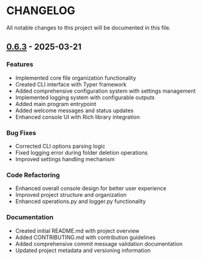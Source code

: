 
# CHANGELOG

All notable changes to this project will be documented in this file.

## [0.6.3] - 2025-03-21

### Features
- Implemented core file organization functionality
- Created CLI interface with Typer framework
- Added comprehensive configuration system with settings management
- Implemented logging system with configurable outputs
- Added main program entrypoint
- Added welcome messages and status updates
- Enhanced console UI with Rich library integration

### Bug Fixes
- Corrected CLI options parsing logic
- Fixed logging error during folder deletion operations
- Improved settings handling mechanism

### Code Refactoring
- Enhanced overall console design for better user experience
- Improved project structure and organization
- Enhanced operations.py and logger.py functionality

### Documentation
- Created initial README.md with project overview
- Added CONTRIBUTING.md with contribution guidelines
- Added comprehensive commit message validation documentation
- Updated project metadata and versioning information

[0.6.3]: https://github.com/RYZHAIEV-SERHII/TidyFiles/releases/tag/v0.6.3
